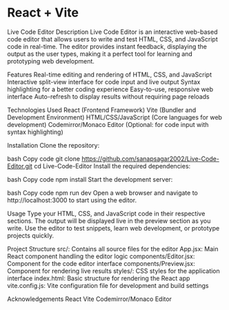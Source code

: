 # React + Vite

Live Code Editor
Description
Live Code Editor is an interactive web-based code editor that allows users to write and test HTML, CSS, and JavaScript code in real-time. The editor provides instant feedback, displaying the output as the user types, making it a perfect tool for learning and prototyping web development.

Features
Real-time editing and rendering of HTML, CSS, and JavaScript
Interactive split-view interface for code input and live output
Syntax highlighting for a better coding experience
Easy-to-use, responsive web interface
Auto-refresh to display results without requiring page reloads

Technologies Used
React (Frontend Framework)
Vite (Bundler and Development Environment)
HTML/CSS/JavaScript (Core languages for web development)
Codemirror/Monaco Editor (Optional: for code input with syntax highlighting)

Installation
Clone the repository:

bash
Copy code
git clone https://github.com/sanapsagar2002/Live-Code-Editor.git
cd Live-Code-Editor
Install the required dependencies:

bash
Copy code
npm install
Start the development server:

bash
Copy code
npm run dev
Open a web browser and navigate to http://localhost:3000 to start using the editor.

Usage
Type your HTML, CSS, and JavaScript code in their respective sections.
The output will be displayed live in the preview section as you write.
Use the editor to test snippets, learn web development, or prototype projects quickly.

Project Structure
src/: Contains all source files for the editor
App.jsx: Main React component handling the editor logic
components/Editor.jsx: Component for the code editor interface
components/Preview.jsx: Component for rendering live results
styles/: CSS styles for the application interface
index.html: Basic structure for rendering the React app
vite.config.js: Vite configuration file for development and build settings

Acknowledgements
React
Vite
Codemirror/Monaco Editor

